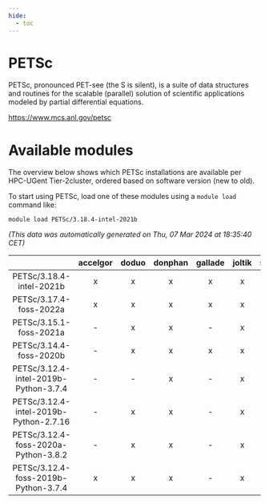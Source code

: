 ```yaml
---
hide:
  - toc
---
```


PETSc
=====


PETSc, pronounced PET-see (the S is silent), is a suite of data structures and routines for the scalable (parallel) solution of scientific applications modeled by partial differential equations.

https://www.mcs.anl.gov/petsc
# Available modules


The overview below shows which PETSc installations are available per HPC-UGent Tier-2cluster, ordered based on software version (new to old).

To start using PETSc, load one of these modules using a `module load` command like:

```shell
module load PETSc/3.18.4-intel-2021b
```

*(This data was automatically generated on Thu, 07 Mar 2024 at 18:35:40 CET)*  

| |accelgor|doduo|donphan|gallade|joltik|skitty|
| :---: | :---: | :---: | :---: | :---: | :---: | :---: |
|PETSc/3.18.4-intel-2021b|x|x|x|x|x|x|
|PETSc/3.17.4-foss-2022a|x|x|x|x|x|x|
|PETSc/3.15.1-foss-2021a|-|x|x|-|x|x|
|PETSc/3.14.4-foss-2020b|-|x|x|x|x|x|
|PETSc/3.12.4-intel-2019b-Python-3.7.4|-|-|x|-|x|-|
|PETSc/3.12.4-intel-2019b-Python-2.7.16|-|x|x|-|x|x|
|PETSc/3.12.4-foss-2020a-Python-3.8.2|-|x|x|-|x|x|
|PETSc/3.12.4-foss-2019b-Python-3.7.4|x|x|x|-|x|x|
